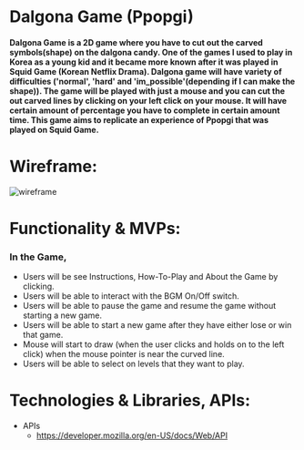 # Dalgona Game (Ppopgi)
#### Dalgona Game is a 2D game where you have to cut out the carved symbols(shape) on the dalgona candy. One of the games I used to play in Korea as a young kid and it became more known after it was played in Squid Game (Korean Netflix Drama). Dalgona game will have variety of difficulties ('normal', 'hard' and  'im_possible'(depending if I can make the shape)). The game will be played with just a mouse and you can cut the out carved lines by clicking on your left click on your mouse. It will have certain amount of percentage you have to complete in certain amount time. This game aims to replicate an experience of Ppopgi that was played on Squid Game.

# Wireframe:
![wireframe](https://i.imgur.com/soIuyeG.png)





# Functionality & MVPs:
### In the Game,
* Users will be see Instructions, How-To-Play and About the Game by clicking.
* Users will be able to interact with the BGM On/Off switch.
* Users will be able to pause the game and resume the game without starting a new game.
* Users will be able to start a new game after they have either lose or win that game.
* Mouse will start to draw (when the user clicks and holds on to the left click) when the mouse pointer is near the curved line.
* Users will be able to select on levels that they want to play.


# Technologies & Libraries, APIs:
* APIs
  * https://developer.mozilla.org/en-US/docs/Web/API
